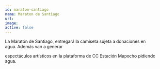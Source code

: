 ```yaml
---
id: maraton-santiago
name: Maraton de Santiago
url: 
image:
active: false
---
```

La Maratón de Santiago, entregará la camiseta sujeta a donaciones en agua. Además van a generar

espectáculos artísticos en la plataforma de CC Estación Mapocho pidiendo agua.